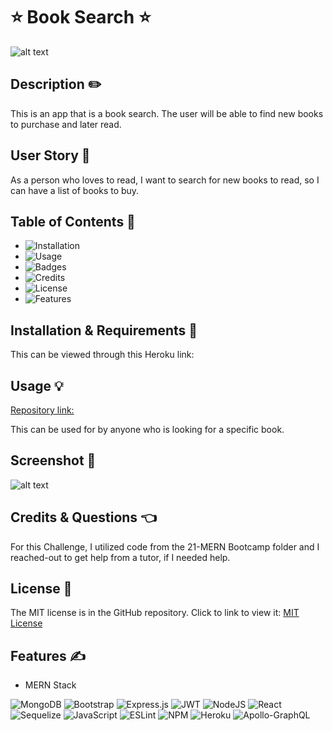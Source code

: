 # ⭐ Book Search ⭐

![alt text](https://img.shields.io/badge/License-MIT-blue.svg)

## Description ✏️

This is an app that is a book search.  The user will be able to 
find new books to purchase and later read.

## User Story 📖

As a person who loves to read,
I want to search for new books to read,
so I can have a list of books to buy.

## Table of Contents 📖

- ![Installation](#installation)
- ![Usage](#usage)
- ![Badges](#badges)
- ![Credits](#credits)
- ![License](#license)
- ![Features](#features)

## Installation & Requirements 🔑

This can be viewed through this Heroku link:

## Usage &#128161;

[Repository link:](https://github.com/123sites/book-search)

This can be used for by anyone who is looking for a specific book.

## Screenshot 🎯

![alt text]()

## Credits & Questions 👈

For this Challenge, I utilized code from the 21-MERN Bootcamp folder and 
I reached-out to get help from a tutor, if I needed help.

## License 📝

The MIT license is in the GitHub repository. Click to link to view it:
[MIT License](https://github.com/123sites/book-search/blob/main/LICENSE)

## Features ✍

- MERN Stack

![MongoDB](https://img.shields.io/badge/MongoDB-%234ea94b.svg?style=for-the-badge&logo=mongodb&logoColor=white)
![Bootstrap](https://img.shields.io/badge/bootstrap-%238511FA.svg?style=for-the-badge&logo=bootstrap&logoColor=white)
![Express.js](https://img.shields.io/badge/express.js-%23404d59.svg?style=for-the-badge&logo=express&logoColor=%2361DAFB)
![JWT](https://img.shields.io/badge/JWT-black?style=for-the-badge&logo=JSON%20web%20tokens)
![NodeJS](https://img.shields.io/badge/node.js-6DA55F?style=for-the-badge&logo=node.js&logoColor=white)
![React](https://img.shields.io/badge/react-%2320232a.svg?style=for-the-badge&logo=react&logoColor=%2361DAFB)
![Sequelize](https://img.shields.io/badge/Sequelize-52B0E7?style=for-the-badge&logo=Sequelize&logoColor=white)
![JavaScript](https://img.shields.io/badge/javascript-%23323330.svg?style=for-the-badge&logo=javascript&logoColor=%23F7DF1E)
![ESLint](https://img.shields.io/badge/ESLint-4B3263?style=for-the-badge&logo=eslint&logoColor=white)
![NPM](https://img.shields.io/badge/NPM-%23CB3837.svg?style=for-the-badge&logo=npm&logoColor=white)
![Heroku](https://img.shields.io/badge/heroku-%23430098.svg?style=for-the-badge&logo=heroku&logoColor=white)
![Apollo-GraphQL](https://img.shields.io/badge/-ApolloGraphQL-311C87?style=for-the-badge&logo=apollo-graphql)